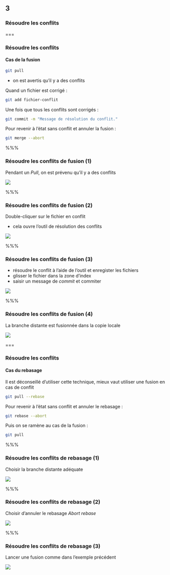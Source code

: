 <!-- .slide: data-background-image="images/git-logo.png" data-background-size="600px" class="chapter" -->
## 3
### Résoudre les conflits


===


<!-- .slide: class="slide" -->
### Résoudre les conflits

#### Cas de la fusion


```bash
git pull
```
 - on est avertis qu’il y a des conflits

Quand un fichier est corrigé :
```bash
git add fichier-conflit
```

Une fois que tous les conflits sont corrigés :
```bash
git commit -m "Message de résolution du conflit."
```

Pour revenir à l’état sans conflit et annuler la fusion :
```bash
git merge --abort
```


%%%

<!-- .slide: data-background-image="images/eclipse-logo.png" data-background-size="700px" class="slide" -->
### Résoudre les conflits de fusion (1)

Pendant un *Pull*, on est prévenu qu’il y a des conflits
<div class="center">
    <img src="egit/pull-conflict-0.png" class="boxed-img" />
</div>


%%%


<!-- .slide: data-background-image="images/eclipse-logo.png" data-background-size="700px" class="slide" -->
### Résoudre les conflits de fusion (2)

Double-cliquer sur le fichier en conflit

 - cela ouvre l’outil de résolution des conflits

<div class="center">
    <img src="egit/pull-conflict-1.png" class="boxed-img" />
</div>


%%%


<!-- .slide: data-background-image="images/eclipse-logo.png" data-background-size="700px" class="slide" -->
### Résoudre les conflits de fusion (3)

 - résoudre le conflit à l’aide de l’outil et enregister les fichiers
 - glisser le fichier dans la zone d’index
 - saisir un message de *commit* et commiter

<div class="center">
    <img src="egit/pull-conflict-2.png" class="boxed-img" />
</div>

%%%


<!-- .slide: data-background-image="images/eclipse-logo.png" data-background-size="700px" class="slide" -->
### Résoudre les conflits de fusion (4)

La branche distante est fusionnée dans la copie locale

<div class="center">
    <img src="egit/pull-conflict-2.png" class="boxed-img" />
</div>


===


<!-- .slide: class="slide" -->
### Résoudre les conflits

#### Cas du rebasage

Il est déconseillé d’utiliser cette technique, mieux vaut utiliser une fusion en cas de conflit

```bash
git pull --rebase
```

Pour revenir à l’état sans conflit et annuler le rebasage :
```bash
git rebase --abort
```

Puis on se ramène au cas de la fusion :
```bash
git pull
```


%%%

<!-- .slide: data-background-image="images/eclipse-logo.png" data-background-size="700px" class="slide" -->
### Résoudre les conflits de rebasage (1)

Choisir la branche distante adéquate
<div class="center">
    <img src="egit/rebase-conflict-0.png" class="boxed-img" />
</div>


%%%

<!-- .slide: data-background-image="images/eclipse-logo.png" data-background-size="700px" class="slide" -->
### Résoudre les conflits de rebasage (2)

Choisir d’annuler le rebasage *Abort rebase*
<div class="center">
    <img src="egit/rebase-conflict-1.png" class="boxed-img" />
</div>


%%%

<!-- .slide: data-background-image="images/eclipse-logo.png" data-background-size="700px" class="slide" -->
### Résoudre les conflits de rebasage (3)

Lancer une fusion comme dans l’exemple précédent
<div class="center">
    <img src="egit/rebase-conflict-2.png" class="boxed-img" />
</div>

